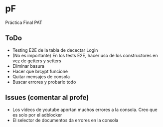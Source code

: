 # pF
Práctica Final PAT

## ToDo

- Testing E2E de la tabla de decectar Login
- (No es importante) En los tests E2E, hacer uso de los constructores en vez de getters y setters
- Eliminar basura
- Hacer que brcypt funcione
- Quitar mensajes de consola
- Buscar errores y probarlo todo

## Issues (comentar al profe)

- Los vídeos de youtube aportan muchos errores a la consola. Creo que es solo por el adblocker
- El selector de documentos da errores en la consola